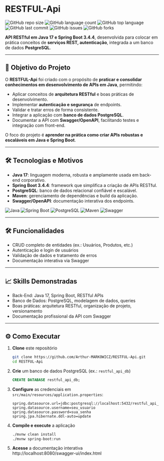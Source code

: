 # RESTFUL-Api

![GitHub repo size](https://img.shields.io/github/repo-size/Arthur-MARKOWICZ/RESTFUL-Api?style=for-the-badge) 
![GitHub language count](https://img.shields.io/github/languages/count/Arthur-MARKOWICZ/RESTFUL-Api?style=for-the-badge) 
![GitHub top language](https://img.shields.io/github/languages/top/Arthur-MARKOWICZ/RESTFUL-Api?style=for-the-badge) 
![GitHub last commit](https://img.shields.io/github/last-commit/Arthur-MARKOWICZ/RESTFUL-Api?style=for-the-badge)
![GitHub issues](https://img.shields.io/github/issues/Arthur-MARKOWICZ/RESTFUL-Api?style=for-the-badge)
![GitHub forks](https://img.shields.io/github/forks/Arthur-MARKOWICZ/RESTFUL-Api?style=for-the-badge)

**API RESTful em Java 17 e Spring Boot 3.4.4**, desenvolvida para colocar em prática conceitos de **serviços REST, autenticação**, integrada a um banco de dados **PostgreSQL**.

---

## 🎯 Objetivo do Projeto

O **RESTFUL-Api** foi criado com o propósito de **praticar e consolidar conhecimentos em desenvolvimento de APIs em Java**, permitindo:

- Aplicar conceitos de **arquitetura RESTful** e boas práticas de desenvolvimento.
- Implementar **autenticação e segurança** de endpoints.
- Validar e tratar erros de forma consistente.
- Integrar a aplicação com **banco de dados PostgreSQL**.
- Documentar a API com **Swagger/OpenAPI**, facilitando testes e integração com front-end.

O foco do projeto é **aprender na prática como criar APIs robustas e escaláveis em Java e Spring Boot**.

---

## 🛠 Tecnologias e Motivos

- **Java 17**: linguagem moderna, robusta e amplamente usada em back-end corporativo.
- **Spring Boot 3.4.4**: framework que simplifica a criação de APIs RESTful.
- **PostgreSQL**: banco de dados relacional confiável e escalável.
- **Maven**: gerenciamento de dependências e build da aplicação.
- **Swagger/OpenAPI**: documentação interativa dos endpoints.

![Java](https://img.shields.io/badge/Java-ED8B00?style=for-the-badge&logo=java&logoColor=white)
![Spring Boot](https://img.shields.io/badge/Spring_Boot-6DB33F?style=for-the-badge&logo=springboot&logoColor=white)
![PostgreSQL](https://img.shields.io/badge/PostgreSQL-316192?style=for-the-badge&logo=postgresql&logoColor=white)
![Maven](https://img.shields.io/badge/Maven-C71A36?style=for-the-badge&logo=apachemaven&logoColor=white)
![Swagger](https://img.shields.io/badge/Swagger-85EA2D?style=for-the-badge&logo=swagger&logoColor=black)

---

## 🛠 Funcionalidades

- CRUD completo de entidades (ex.: Usuários, Produtos, etc.)  
- Autenticação e login de usuários  
- Validação de dados e tratamento de erros  
- Documentação interativa via Swagger  

---

## 📈 Skills Demonstradas

- Back-End: Java 17, Spring Boot, RESTful APIs  
- Banco de Dados: PostgreSQL, modelagem de dados, queries  
- Boas práticas: arquitetura RESTful, organização de projeto, versionamento  
- Documentação profissional da API com Swagger  

---


## ⚙️ Como Executar

1. **Clone** este repositório  
   ```bash
   git clone https://github.com/Arthur-MARKOWICZ/RESTFUL-Api.git
   cd RESTFUL-Api
   ```

2. **Crie** um banco de dados PostgreSQL (ex.: `restful_api_db`)  
   ```sql
   CREATE DATABASE restful_api_db;
   ``` 

3. **Configure** as credenciais em `src/main/resources/application.properties`:  
   ```properties
   spring.datasource.url=jdbc:postgresql://localhost:5432/restful_api_db
   spring.datasource.username=seu_usuario
   spring.datasource.password=sua_senha
   spring.jpa.hibernate.ddl-auto=update
   ``` 

4. **Compile e execute** a aplicação  
   ```bash
   ./mvnw clean install
   ./mvnw spring-boot:run
   ```

5. **Acesse** a documentação interativa  
http://localhost:8080/swagger-ui/index.html
